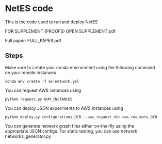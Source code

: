 # NetES code

This is the code used to run and deploy NetES

FOR SUPPLEMENT (PROOFS) OPEN SUPPLEMENT.pdf

Full paper: FULL_PAPER.pdf

## Steps

Make sure to create your conda environment using the following command on your remote instances
```
conda env create -f es-network.yml
```

You can request AWS instances using 
```
python request.py NUM_INSTANCES

```

You can deploy JSON experiments to AWS instances using 
```
python deploy.py configurations_DIR --aws_request_dir aws_requests_DIR

```

You can generate network graph files either on-the-fly using the appropriate JSON configs. For static testing, you can use network networks_generator.py